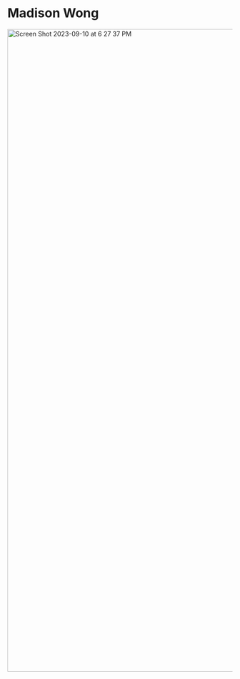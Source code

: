 # Madison Wong
<img width="1440" alt="Screen Shot 2023-09-10 at 6 27 37 PM" src="https://github.com/madisonwong210/ECE444-F2023-Assignment1/assets/58918746/e1760ae8-2111-42ed-ac24-d1f6b31014a4">
